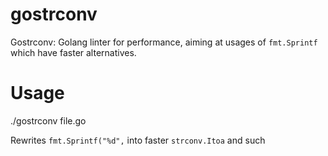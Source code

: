 # gostrconv
Gostrconv: Golang linter for performance, aiming at usages of `fmt.Sprintf` which have faster alternatives.

# Usage

./gostrconv file.go

Rewrites `fmt.Sprintf("%d",` into faster `strconv.Itoa` and such
